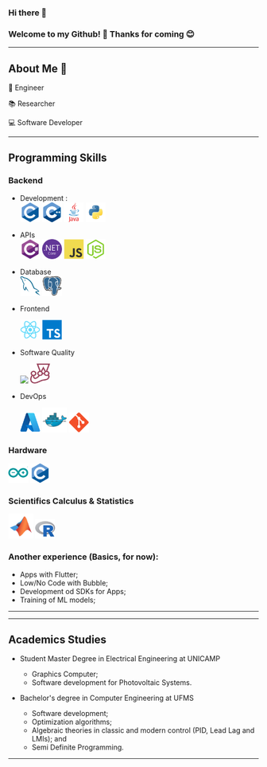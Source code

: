 ### Hi there 👋
### Welcome to my Github! :tada:  Thanks for coming :blush:
---

## About Me :woman: 
 :wrench: Engineer  
 
 :books: Researcher
 
 :computer: Software Developer 

---
## Programming Skills 

### Backend
* Development :
    <div>
            <img height="40" src="https://raw.githubusercontent.com/devicons/devicon/2ae2a900d2f041da66e950e4d48052658d850630/icons/c/c-original.svg" title="C">
            <img height="40" src="https://raw.githubusercontent.com/devicons/devicon/2ae2a900d2f041da66e950e4d48052658d850630/icons/cplusplus/cplusplus-original.svg" title="C++">
            <img height="40" src="https://raw.githubusercontent.com/devicons/devicon/master/icons/java/java-original-wordmark.svg" title="Java">
            <img height="40" src="https://raw.githubusercontent.com/github/explore/80688e429a7d4ef2fca1e82350fe8e3517d3494d/topics/python/python.png" title="Python">
    </div>
<!-- 
    * C/C++ 
    * Java  -->
  
* APIs 
    <div>
            <img height="40" src="https://raw.githubusercontent.com/devicons/devicon/2ae2a900d2f041da66e950e4d48052658d850630/icons/csharp/csharp-original.svg" title="C#">
            <img height="40" src="https://raw.githubusercontent.com/devicons/devicon/2ae2a900d2f041da66e950e4d48052658d850630/icons/dotnetcore/dotnetcore-original.svg" title=".NET Core">
            <img height="40" src="https://raw.githubusercontent.com/devicons/devicon/2ae2a900d2f041da66e950e4d48052658d850630/icons/javascript/javascript-original.svg" title="Javascript">
            <img height="40" src="https://raw.githubusercontent.com/devicons/devicon/2ae2a900d2f041da66e950e4d48052658d850630/icons/nodejs/nodejs-original.svg" title="Node js">
    </div>

<!-- * C# (.NET Core / ASP NET Core)
    * Javascript (Node / REACT)
    * Python -->

* Database
    <div>
            <img height="40" src="https://raw.githubusercontent.com/devicons/devicon/2ae2a900d2f041da66e950e4d48052658d850630/icons/mysql/mysql-original.svg" title="MySql">
            <img height="40" src="https://raw.githubusercontent.com/devicons/devicon/2ae2a900d2f041da66e950e4d48052658d850630/icons/postgresql/postgresql-original.svg" title="PostgreSQL">
    </div>
<!-- * MySQL -->

* Frontend
  <div>
            <img height="40" src="https://raw.githubusercontent.com/devicons/devicon/2ae2a900d2f041da66e950e4d48052658d850630/icons/react/react-original.svg" title="React">
            <img height="40" src="https://raw.githubusercontent.com/devicons/devicon/55609aa5bd817ff167afce0d965585c92040787a/icons/typescript/typescript-original.svg" title="React">
  </div>
* Software Quality 
   <div>
            <img height="40" src="https://jmeter.apache.org/images/logo.svg">
        <!-- <code>
            <img height="40" src="https://raw.githubusercontent.com/devicons/devicon/2ae2a900d2f041da66e950e4d48052658d850630/icons/jest/jest-plain.svg" title="Jmeter">
        </code> -->
            <img height="40" src="https://raw.githubusercontent.com/devicons/devicon/2ae2a900d2f041da66e950e4d48052658d850630/icons/jest/jest-plain.svg" title="Jest">
        <!-- <code>
            <img height="40" src="https://raw.githubusercontent.com/devicons/devicon/2ae2a900d2f041da66e950e4d48052658d850630/icons/jest/jest-plain.svg" title="MSTest">
        </code> -->
    </div>
    <!-- * Load Tests
        * Jmeter 
    * Unit Tests 
        * MSTest 
        * Jest -->

* DevOps
    <div>
            <img height="40" src="https://raw.githubusercontent.com/devicons/devicon/2ae2a900d2f041da66e950e4d48052658d850630/icons/azure/azure-original.svg" title="Azure">
            <img height="50" src="https://raw.githubusercontent.com/devicons/devicon/2ae2a900d2f041da66e950e4d48052658d850630/icons/docker/docker-original.svg" title="Docker">
            <img height="40" src="https://raw.githubusercontent.com/devicons/devicon/2ae2a900d2f041da66e950e4d48052658d850630/icons/git/git-original.svg" title="Git">
    </div>

<!-- * Azure
    * Docker
    * Git -->

### Hardware 
<div>
            <img height="40" src="https://raw.githubusercontent.com/devicons/devicon/2ae2a900d2f041da66e950e4d48052658d850630/icons/arduino/arduino-original.svg" title="Arduino">
            <img height="40" src="https://raw.githubusercontent.com/devicons/devicon/2ae2a900d2f041da66e950e4d48052658d850630/icons/c/c-original.svg" title="C">
        <!-- 
            <img height="50" src="https://raw.githubusercontent.com/devicons/devicon/2ae2a900d2f041da66e950e4d48052658d850630/icons/docker/docker-original.svg">
       
            <img height="40" src="https://raw.githubusercontent.com/devicons/devicon/2ae2a900d2f041da66e950e4d48052658d850630/icons/git/git-original.svg">
         -->
</div>
<!-- 
* Arduino
* C
* MIPS
* VHDL -->

### Scientifics Calculus & Statistics
<div>
            <img height="50" src="https://raw.githubusercontent.com/devicons/devicon/2ae2a900d2f041da66e950e4d48052658d850630/icons/matlab/matlab-original.svg" title="Matlab">
            <img height="40" src="https://raw.githubusercontent.com/devicons/devicon/2ae2a900d2f041da66e950e4d48052658d850630/icons/r/r-original.svg" title="R">
        <!-- 
            <img height="50" src="https://raw.githubusercontent.com/devicons/devicon/2ae2a900d2f041da66e950e4d48052658d850630/icons/docker/docker-original.svg">

            <img height="40" src="https://raw.githubusercontent.com/devicons/devicon/2ae2a900d2f041da66e950e4d48052658d850630/icons/git/git-original.svg">
 -->
    </div>
<!-- * Scilab
* Octave
* R -->

### Another experience (Basics, for now):
- Apps with Flutter;
- Low/No Code with Bubble;
- Development od SDKs for Apps;
- Training of ML models;


---
---
## Academics Studies

 - Student Master Degree in Electrical Engineering at UNICAMP
    - Graphics Computer;
    - Software development for Photovoltaic Systems.


 - Bachelor's degree in Computer Engineering at UFMS
    - Software development;
    - Optimization algorithms;
    - Algebraic theories in classic and modern control (PID, Lead Lag and LMIs); and
    - Semi Definite Programming. 


---
<!--
**IsabelleFSNunes/IsabelleFSNunes** is a ✨ _special_ ✨ repository because its `README.md` (this file) appears on your GitHub profile.

Here are some ideas to get you started:

- 🔭 I’m currently working on ...
- 🌱 I’m currently learning ...
- 👯 I’m looking to collaborate on ...
- 🤔 I’m looking for help with ...
- 💬 Ask me about ...
- 📫 How to reach me: ...
- 😄 Pronouns: ...
- ⚡ Fun fact: ...
-->
